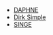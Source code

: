 - [DAPHNE](http://www.daphne-emu.com/site3/index_hi.php)
- [Dirk Simple](https://github.com/icculus/DirkSimple)
- [SINGE](https://kangaroopunch.com/software/singe)
